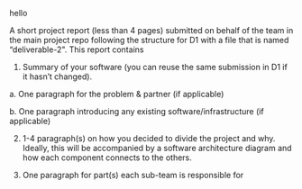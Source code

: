 hello

A short project report (less than 4 pages) submitted on behalf of the team in the main project repo following the structure for D1 with a file that is named “deliverable-2". This report contains

1. Summary of your software (you can reuse the same submission in D1 if it hasn’t changed).

a. One paragraph for the problem & partner (if applicable)

b. One paragraph introducing any existing software/infrastructure (if applicable)

2. 1-4 paragraph(s) on how you decided to divide the project and why. Ideally, this will be accompanied by a software architecture diagram and how each component connects to the others.

3. One paragraph for part(s) each sub-team is responsible for
